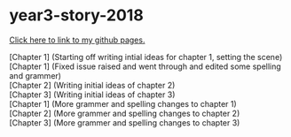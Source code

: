 # year3-story-2018


 
<a href ="https://kenkilmartin.github.io/year3-story-2018/"> Click here to link to my github pages.  </a>

[Chapter 1] (Starting off writing intial ideas for chapter 1, setting the scene)
<br>
[Chapter 1] (Fixed issue raised and went through and edited some spelling and grammer)
<br>
[Chapter 2] (Writing initial ideas of chapter 2)
<br>
[Chapter 3] (Writing initial ideas of chapter 3)
<br>
[Chapter 1] (More grammer and spelling changes to chapter 1)
<br>
[Chapter 2] (More grammer and spelling changes to chapter 2)
<br>
[Chapter 3] (More grammer and spelling changes to chapter 3)